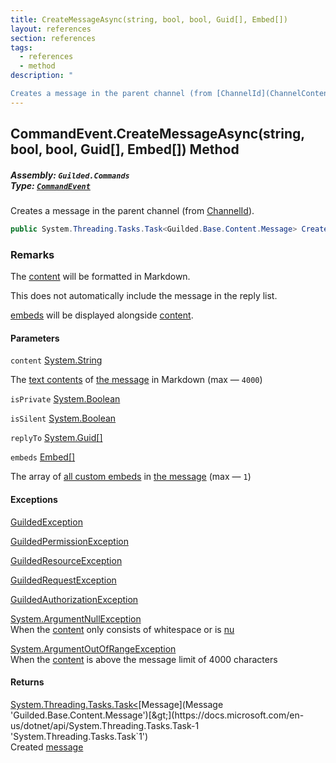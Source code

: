 ```yaml
---
title: CreateMessageAsync(string, bool, bool, Guid[], Embed[])
layout: references
section: references
tags:
  - references
  - method
description: "

Creates a message in the parent channel (from [ChannelId](ChannelContent_TId,TServer_.ChannelId 'Guilded.Base.Content.ChannelContent`2.ChannelId'))."
---
```


## CommandEvent.CreateMessageAsync(string, bool, bool, Guid[], Embed[]) Method
##### **Assembly:** `Guilded.Commands`<br/>**Type:** [`CommandEvent`](CommandEvent 'Guilded.Commands.CommandEvent')

Creates a message in the parent channel (from [ChannelId](ChannelContent_TId,TServer_.ChannelId 'Guilded.Base.Content.ChannelContent`2.ChannelId')).

```csharp
public System.Threading.Tasks.Task<Guilded.Base.Content.Message> CreateMessageAsync(string content, bool isPrivate=false, bool isSilent=false, Guid[]? replyTo=null, params Guilded.Base.Embeds.Embed[] embeds);
```

### Remarks
  
The [content](CommandEvent.CreateMessageAsync(string,bool,bool,Guid[],Embed[])#Guilded.Commands.CommandEvent.CreateMessageAsync(string,bool,bool,Guid[],Guilded.Base.Embeds.Embed[]).content 'Guilded.Commands.CommandEvent.CreateMessageAsync(string, bool, bool, Guid[], Guilded.Base.Embeds.Embed[]).content') will be formatted in Markdown.  
  
This does not automatically include the message in the reply list.  
  
[embeds](CommandEvent.CreateMessageAsync(string,bool,bool,Guid[],Embed[])#Guilded.Commands.CommandEvent.CreateMessageAsync(string,bool,bool,Guid[],Guilded.Base.Embeds.Embed[]).embeds 'Guilded.Commands.CommandEvent.CreateMessageAsync(string, bool, bool, Guid[], Guilded.Base.Embeds.Embed[]).embeds') will be displayed alongside [content](CommandEvent.CreateMessageAsync(string,bool,bool,Guid[],Embed[])#Guilded.Commands.CommandEvent.CreateMessageAsync(string,bool,bool,Guid[],Guilded.Base.Embeds.Embed[]).content 'Guilded.Commands.CommandEvent.CreateMessageAsync(string, bool, bool, Guid[], Guilded.Base.Embeds.Embed[]).content').
#### Parameters

<a name='Guilded.Commands.CommandEvent.CreateMessageAsync(string,bool,bool,Guid[],Guilded.Base.Embeds.Embed[]).content'></a>

`content` [System.String](https://docs.microsoft.com/en-us/dotnet/api/System.String 'System.String')

The [text contents](Message.Content 'Guilded.Base.Content.Message.Content') of [the message](Message 'Guilded.Base.Content.Message') in Markdown (max — `4000`)

<a name='Guilded.Commands.CommandEvent.CreateMessageAsync(string,bool,bool,Guid[],Guilded.Base.Embeds.Embed[]).isPrivate'></a>

`isPrivate` [System.Boolean](https://docs.microsoft.com/en-us/dotnet/api/System.Boolean 'System.Boolean')

<a name='Guilded.Commands.CommandEvent.CreateMessageAsync(string,bool,bool,Guid[],Guilded.Base.Embeds.Embed[]).isSilent'></a>

`isSilent` [System.Boolean](https://docs.microsoft.com/en-us/dotnet/api/System.Boolean 'System.Boolean')

<a name='Guilded.Commands.CommandEvent.CreateMessageAsync(string,bool,bool,Guid[],Guilded.Base.Embeds.Embed[]).replyTo'></a>

`replyTo` [System.Guid](https://docs.microsoft.com/en-us/dotnet/api/System.Guid 'System.Guid')[[]](https://docs.microsoft.com/en-us/dotnet/api/System.Array 'System.Array')

<a name='Guilded.Commands.CommandEvent.CreateMessageAsync(string,bool,bool,Guid[],Guilded.Base.Embeds.Embed[]).embeds'></a>

`embeds` [Embed](Embed 'Guilded.Base.Embeds.Embed')[[]](https://docs.microsoft.com/en-us/dotnet/api/System.Array 'System.Array')

The array of [all custom embeds](Embed 'Guilded.Base.Embeds.Embed') in [the message](Message 'Guilded.Base.Content.Message') (max — `1`)

#### Exceptions

[GuildedException](GuildedException 'Guilded.Base.GuildedException')

[GuildedPermissionException](GuildedPermissionException 'Guilded.Base.GuildedPermissionException')

[GuildedResourceException](GuildedResourceException 'Guilded.Base.GuildedResourceException')

[GuildedRequestException](GuildedRequestException 'Guilded.Base.GuildedRequestException')

[GuildedAuthorizationException](GuildedAuthorizationException 'Guilded.Base.GuildedAuthorizationException')

[System.ArgumentNullException](https://docs.microsoft.com/en-us/dotnet/api/System.ArgumentNullException 'System.ArgumentNullException')  
When the [content](CommandEvent.CreateMessageAsync(string,bool,bool,Guid[],Embed[])#Guilded.Commands.CommandEvent.CreateMessageAsync(string,bool,bool,Guid[],Guilded.Base.Embeds.Embed[]).content 'Guilded.Commands.CommandEvent.CreateMessageAsync(string, bool, bool, Guid[], Guilded.Base.Embeds.Embed[]).content') only consists of whitespace or is [nu](https://docs.microsoft.com/en-us/dotnet/csharp/language-reference/keywords/nu 'https://docs.microsoft.com/en-us/dotnet/csharp/language-reference/keywords/nu')

[System.ArgumentOutOfRangeException](https://docs.microsoft.com/en-us/dotnet/api/System.ArgumentOutOfRangeException 'System.ArgumentOutOfRangeException')  
When the [content](CommandEvent.CreateMessageAsync(string,bool,bool,Guid[],Embed[])#Guilded.Commands.CommandEvent.CreateMessageAsync(string,bool,bool,Guid[],Guilded.Base.Embeds.Embed[]).content 'Guilded.Commands.CommandEvent.CreateMessageAsync(string, bool, bool, Guid[], Guilded.Base.Embeds.Embed[]).content') is above the message limit of 4000 characters

#### Returns
[System.Threading.Tasks.Task&lt;](https://docs.microsoft.com/en-us/dotnet/api/System.Threading.Tasks.Task-1 'System.Threading.Tasks.Task`1')[Message](Message 'Guilded.Base.Content.Message')[&gt;](https://docs.microsoft.com/en-us/dotnet/api/System.Threading.Tasks.Task-1 'System.Threading.Tasks.Task`1')  
Created [message](Message 'Guilded.Base.Content.Message')